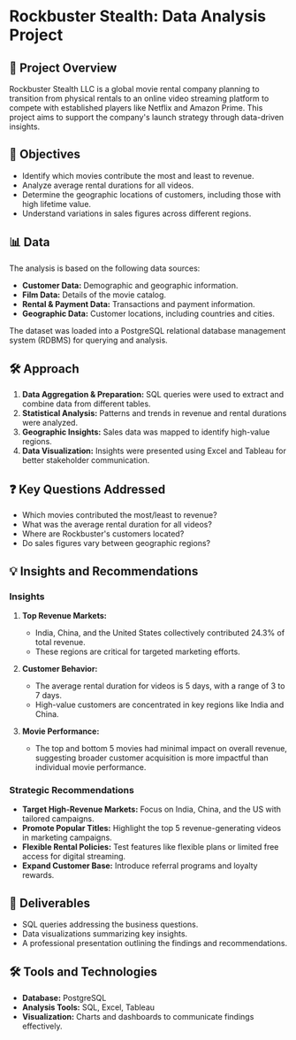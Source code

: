 # Rockbuster Stealth: Data Analysis Project

## 📖 Project Overview
Rockbuster Stealth LLC is a global movie rental company planning to transition from physical rentals to an online video streaming platform to compete with established players like Netflix and Amazon Prime. This project aims to support the company's launch strategy through data-driven insights.

## 🎯 Objectives
- Identify which movies contribute the most and least to revenue.
- Analyze average rental durations for all videos.
- Determine the geographic locations of customers, including those with high lifetime value.
- Understand variations in sales figures across different regions.

## 📊 Data
The analysis is based on the following data sources:
- **Customer Data:** Demographic and geographic information.
- **Film Data:** Details of the movie catalog.
- **Rental & Payment Data:** Transactions and payment information.
- **Geographic Data:** Customer locations, including countries and cities.

The dataset was loaded into a PostgreSQL relational database management system (RDBMS) for querying and analysis.

## 🛠️ Approach
1. **Data Aggregation & Preparation:** SQL queries were used to extract and combine data from different tables.
2. **Statistical Analysis:** Patterns and trends in revenue and rental durations were analyzed.
3. **Geographic Insights:** Sales data was mapped to identify high-value regions.
4. **Data Visualization:** Insights were presented using Excel and Tableau for better stakeholder communication.

## ❓ Key Questions Addressed
- Which movies contributed the most/least to revenue?
- What was the average rental duration for all videos?
- Where are Rockbuster's customers located?
- Do sales figures vary between geographic regions?

## 💡 Insights and Recommendations
### Insights
1. **Top Revenue Markets:**
   - India, China, and the United States collectively contributed 24.3% of total revenue.
   - These regions are critical for targeted marketing efforts.

2. **Customer Behavior:**
   - The average rental duration for videos is 5 days, with a range of 3 to 7 days.
   - High-value customers are concentrated in key regions like India and China.

3. **Movie Performance:**
   - The top and bottom 5 movies had minimal impact on overall revenue, suggesting broader customer acquisition is more impactful than individual movie performance.

### Strategic Recommendations
- **Target High-Revenue Markets:** Focus on India, China, and the US with tailored campaigns.
- **Promote Popular Titles:** Highlight the top 5 revenue-generating videos in marketing campaigns.
- **Flexible Rental Policies:** Test features like flexible plans or limited free access for digital streaming.
- **Expand Customer Base:** Introduce referral programs and loyalty rewards.

## 📂 Deliverables
- SQL queries addressing the business questions.
- Data visualizations summarizing key insights.
- A professional presentation outlining the findings and recommendations.

## 🛠️ Tools and Technologies
- **Database:** PostgreSQL
- **Analysis Tools:** SQL, Excel, Tableau
- **Visualization:** Charts and dashboards to communicate findings effectively.


